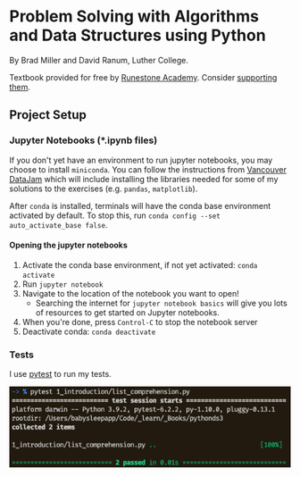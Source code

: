 # Problem Solving with Algorithms and Data Structures using Python

By Brad Miller and David Ranum, Luther College.

Textbook provided for free by [Runestone Academy](https://runestone.academy/runestone/books/published/pythonds3/index.html). Consider [supporting them](https://runestone.academy/runestone/default/donate).

## Project Setup

### Jupyter Notebooks (*.ipynb files)

If you don't yet have an environment to run jupyter notebooks, you may choose to install `miniconda`. You can follow the instructions from [Vancouver DataJam](https://jenfly.github.io/datajam-python/SETUP) which will include installing the libraries needed for some of my solutions to the exercises (e.g. `pandas`, `matplotlib`).

After `conda` is installed, terminals will have the conda base environment activated by default. To stop this, run `conda config --set auto_activate_base false`.

#### Opening the jupyter notebooks

1. Activate the conda base environment, if not yet activated: `conda activate`
2. Run `jupyter notebook`
3. Navigate to the location of the notebook you want to open!
    - Searching the internet for `jupyter notebook basics` will give you lots of resources to get started on Jupyter notebooks.
4. When you're done, press `Control-C` to stop the notebook server
5. Deactivate conda: `conda deactivate`

### Tests

I use [pytest](https://docs.pytest.org/en/stable/contents.html) to run my tests. 

![sample test](./_assets/sample_test.png)
